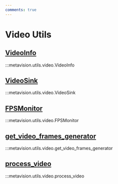 ```yaml
---
comments: true
---
```


# Video Utils

<div class="md-typeset">
    <h2><a href="#metavision.utils.video.VideoInfo">VideoInfo</a></h2>
</div>

:::metavision.utils.video.VideoInfo

<div class="md-typeset">
    <h2><a href="#metavision.utils.video.VideoSink">VideoSink</a></h2>
</div>

:::metavision.utils.video.VideoSink

<div class="md-typeset">
    <h2><a href="#metavision.utils.video.FPSMonitor">FPSMonitor</a></h2>
</div>

:::metavision.utils.video.FPSMonitor

<div class="md-typeset">
    <h2><a href="#metavision.utils.video.get_video_frames_generator">get_video_frames_generator</a></h2>
</div>

:::metavision.utils.video.get_video_frames_generator

<div class="md-typeset">
    <h2><a href="#metavision.utils.video.process_video">process_video</a></h2>
</div>

:::metavision.utils.video.process_video
